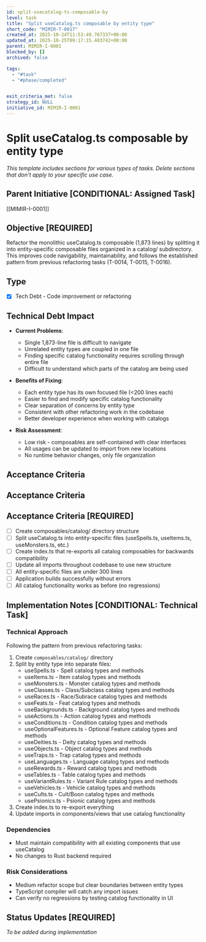 ```yaml
---
id: split-usecatalog-ts-composable-by
level: task
title: "Split useCatalog.ts composable by entity type"
short_code: "MIMIR-T-0017"
created_at: 2025-10-24T11:53:49.767337+00:00
updated_at: 2025-10-25T09:17:15.403742+00:00
parent: MIMIR-I-0001
blocked_by: []
archived: false

tags:
  - "#task"
  - "#phase/completed"


exit_criteria_met: false
strategy_id: NULL
initiative_id: MIMIR-I-0001
---
```


# Split useCatalog.ts composable by entity type

*This template includes sections for various types of tasks. Delete sections that don't apply to your specific use case.*

## Parent Initiative **[CONDITIONAL: Assigned Task]**

[[MIMIR-I-0001]]

## Objective **[REQUIRED]**

Refactor the monolithic useCatalog.ts composable (1,873 lines) by splitting it into entity-specific composable files organized in a catalog/ subdirectory. This improves code navigability, maintainability, and follows the established pattern from previous refactoring tasks (T-0014, T-0015, T-0016).

## Type
- [x] Tech Debt - Code improvement or refactoring

## Technical Debt Impact
- **Current Problems**: 
  - Single 1,873-line file is difficult to navigate
  - Unrelated entity types are coupled in one file
  - Finding specific catalog functionality requires scrolling through entire file
  - Difficult to understand which parts of the catalog are being used
  
- **Benefits of Fixing**: 
  - Each entity type has its own focused file (<200 lines each)
  - Easier to find and modify specific catalog functionality
  - Clear separation of concerns by entity type
  - Consistent with other refactoring work in the codebase
  - Better developer experience when working with catalogs

- **Risk Assessment**: 
  - Low risk - composables are self-contained with clear interfaces
  - All usages can be updated to import from new locations
  - No runtime behavior changes, only file organization

## Acceptance Criteria

## Acceptance Criteria

## Acceptance Criteria **[REQUIRED]**

- [ ] Create composables/catalog/ directory structure
- [ ] Split useCatalog.ts into entity-specific files (useSpells.ts, useItems.ts, useMonsters.ts, etc.)
- [ ] Create index.ts that re-exports all catalog composables for backwards compatibility
- [ ] Update all imports throughout codebase to use new structure
- [ ] All entity-specific files are under 300 lines
- [ ] Application builds successfully without errors
- [ ] All catalog functionality works as before (no regressions)

## Implementation Notes **[CONDITIONAL: Technical Task]**

### Technical Approach

Following the pattern from previous refactoring tasks:

1. Create `composables/catalog/` directory
2. Split by entity type into separate files:
   - useSpells.ts - Spell catalog types and methods
   - useItems.ts - Item catalog types and methods
   - useMonsters.ts - Monster catalog types and methods
   - useClasses.ts - Class/Subclass catalog types and methods
   - useRaces.ts - Race/Subrace catalog types and methods
   - useFeats.ts - Feat catalog types and methods
   - useBackgrounds.ts - Background catalog types and methods
   - useActions.ts - Action catalog types and methods
   - useConditions.ts - Condition catalog types and methods
   - useOptionalFeatures.ts - Optional Feature catalog types and methods
   - useDeities.ts - Deity catalog types and methods
   - useObjects.ts - Object catalog types and methods
   - useTraps.ts - Trap catalog types and methods
   - useLanguages.ts - Language catalog types and methods
   - useRewards.ts - Reward catalog types and methods
   - useTables.ts - Table catalog types and methods
   - useVariantRules.ts - Variant Rule catalog types and methods
   - useVehicles.ts - Vehicle catalog types and methods
   - useCults.ts - Cult/Boon catalog types and methods
   - usePsionics.ts - Psionic catalog types and methods
3. Create index.ts to re-export everything
4. Update imports in components/views that use catalog functionality

### Dependencies
- Must maintain compatibility with all existing components that use useCatalog
- No changes to Rust backend required

### Risk Considerations
- Medium refactor scope but clear boundaries between entity types
- TypeScript compiler will catch any import issues
- Can verify no regressions by testing catalog functionality in UI

## Status Updates **[REQUIRED]**

*To be added during implementation*